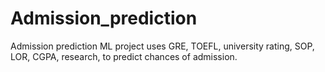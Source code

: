 # Admission_prediction
Admission prediction ML project uses GRE, TOEFL, university rating, SOP, LOR, CGPA, research, to predict chances of admission.
